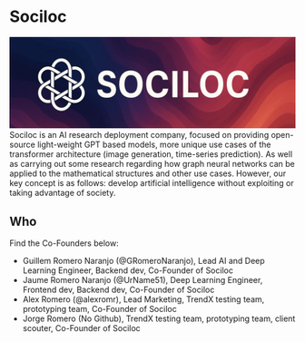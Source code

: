 # Sociloc
![Banner](image.png)
Sociloc is an AI research deployment company, focused on providing open-source light-weight GPT based models, more unique use cases of the transformer architecture (image generation, time-series prediction). As well as carrying out some research regarding how graph neural networks can be applied to the mathematical structures and other use cases. However, our key concept is as follows: develop artificial intelligence without exploiting or taking advantage of society.

## Who
Find the Co-Founders below:
- Guillem Romero Naranjo (@GRomeroNaranjo), Lead AI and Deep Learning Engineer, Backend dev, Co-Founder of Sociloc
- Jaume Romero Naranjo (@UrName51), Deep Learning Engineer, Frontend dev, Backend dev, Co-Founder of Sociloc
- Alex Romero (@alexromr), Lead Marketing, TrendX testing team, prototyping team, Co-Founder of Sociloc
- Jorge Romero (No Github), TrendX testing team, prototyping team, client scouter, Co-Founder of Sociloc
